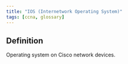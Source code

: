 ```yaml
---
title: "IOS (Internetwork Operating System)"
tags: [ccna, glossary]
---
```


## Definition

Operating system on Cisco network devices.
